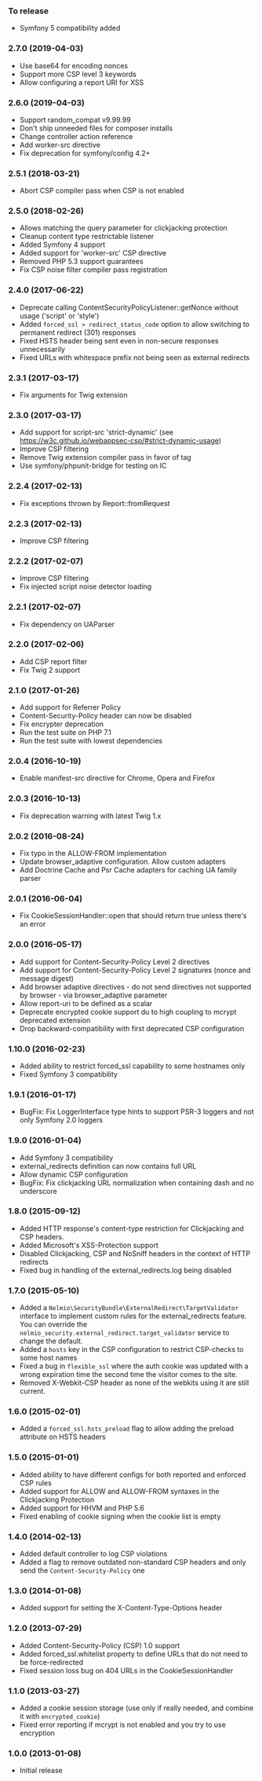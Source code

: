 ### To release

  * Symfony 5 compatibility added
  
### 2.7.0 (2019-04-03)

  * Use base64 for encoding nonces
  * Support more CSP level 3 keywords
  * Allow configuring a report URI for XSS

### 2.6.0 (2019-04-03)

  * Support random_compat v9.99.99
  * Don't ship unneeded files for composer installs
  * Change controller action reference
  * Add worker-src directive
  * Fix deprecation for symfony/config 4.2+

### 2.5.1 (2018-03-21)

  * Abort CSP compiler pass when CSP is not enabled

### 2.5.0 (2018-02-26)

  * Allows matching the query parameter for clickjacking protection
  * Cleanup content type restrictable listener
  * Added Symfony 4 support
  * Added support for 'worker-src' CSP directive
  * Removed PHP 5.3 support guarantees
  * Fix CSP noise filter compiler pass registration

### 2.4.0 (2017-06-22)

  * Deprecate calling ContentSecurityPolicyListener::getNonce without usage ('script' or 'style')
  * Added `forced_ssl > redirect_status_code` option to allow switching to permanent redirect (301) responses
  * Fixed HSTS header being sent even in non-secure responses unnecessarily
  * Fixed URLs with whitespace prefix not being seen as external redirects

### 2.3.1 (2017-03-17)

  * Fix arguments for Twig extension

### 2.3.0 (2017-03-17)

  * Add support for script-src 'strict-dynamic' (see https://w3c.github.io/webappsec-csp/#strict-dynamic-usage)
  * Improve CSP filtering
  * Remove Twig extension compiler pass in favor of tag
  * Use symfony/phpunit-bridge for testing on IC

### 2.2.4 (2017-02-13)

  * Fix exceptions thrown by Report::fromRequest

### 2.2.3 (2017-02-13)

  * Improve CSP filtering

### 2.2.2 (2017-02-07)

  * Improve CSP filtering
  * Fix injected script noise detector loading

### 2.2.1 (2017-02-07)

  * Fix dependency on UAParser

### 2.2.0 (2017-02-06)

  * Add CSP report filter
  * Fix Twig 2 support

### 2.1.0 (2017-01-26)

  * Add support for Referrer Policy
  * Content-Security-Policy header can now be disabled
  * Fix encrypter deprecation
  * Run the test suite on PHP 7.1
  * Run the test suite with lowest dependencies

### 2.0.4 (2016-10-19)

  * Enable manifest-src directive for Chrome, Opera and Firefox

### 2.0.3 (2016-10-13)

  * Fix deprecation warning with latest Twig 1.x

### 2.0.2 (2016-08-24)
  * Fix typo in the ALLOW-FROM implementation
  * Update browser_adaptive configuration. Allow custom adapters
  * Add Doctrine Cache and Psr Cache adapters for caching UA family parser

### 2.0.1 (2016-06-04)
  * Fix CookieSessionHandler::open that should return true unless there's an error

### 2.0.0 (2016-05-17)
  * Add support for Content-Security-Policy Level 2 directives
  * Add support for Content-Security-Policy Level 2 signatures (nonce and message digest)
  * Add browser adaptive directives - do not send directives not supported by browser - via browser_adaptive parameter
  * Allow report-uri to be defined as a scalar
  * Deprecate encrypted cookie support du to high coupling to mcrypt deprecated extension
  * Drop backward-compatibility with first deprecated CSP configuration

### 1.10.0 (2016-02-23)

  * Added ability to restrict forced_ssl capability to some hostnames only
  * Fixed Symfony 3 compatibility

### 1.9.1 (2016-01-17)

  * BugFix: Fix LoggerInterface type hints to support PSR-3 loggers and not only Symfony 2.0 loggers

### 1.9.0 (2016-01-04)

  * Add Symfony 3 compatibility
  * external_redirects definition can now contains full URL
  * Allow dynamic CSP configuration
  * BugFix: Fix clickjacking URL normalization when containing dash and no underscore

### 1.8.0 (2015-09-12)

  * Added HTTP response's content-type restriction for Clickjacking and CSP headers.
  * Added Microsoft's XSS-Protection support
  * Disabled Clickjacking, CSP and NoSniff headers in the context of HTTP redirects
  * Fixed bug in handling of the external_redirects.log being disabled

### 1.7.0 (2015-05-10)

  * Added a `Nelmio\SecurityBundle\ExternalRedirect\TargetValidator` interface to implement custom rules for the external_redirects feature. You can override the `nelmio_security.external_redirect.target_validator` service to change the default.
  * Added a `hosts` key in the CSP configuration to restrict CSP-checks to some host names
  * Fixed a bug in `flexible_ssl` where the auth cookie was updated with a wrong expiration time the second time the visitor comes to the site.
  * Removed X-Webkit-CSP header as none of the webkits using it are still current.

### 1.6.0 (2015-02-01)

  * Added a `forced_ssl.hsts_preload` flag to allow adding the preload attribute on HSTS headers

### 1.5.0 (2015-01-01)

  * Added ability to have different configs for both reported and enforced CSP rules
  * Added support for ALLOW and ALLOW-FROM syntaxes in the Clickjacking Protection
  * Added support for HHVM and PHP 5.6
  * Fixed enabling of cookie signing when the cookie list is empty

### 1.4.0 (2014-02-13)

  * Added default controller to log CSP violations
  * Added a flag to remove outdated non-standard CSP headers and only send the `Content-Security-Policy` one

### 1.3.0 (2014-01-08)

  * Added support for setting the X-Content-Type-Options header

### 1.2.0 (2013-07-29)

  * Added Content-Security-Policy (CSP) 1.0 support
  * Added forced_ssl.whitelist property to define URLs that do not need to be force-redirected
  * Fixed session loss bug on 404 URLs in the CookieSessionHandler

### 1.1.0 (2013-03-27)

  * Added a cookie session storage (use only if really needed, and combine it with `encrypted_cookie`)
  * Fixed error reporting if mcrypt is not enabled and you try to use encryption

### 1.0.0 (2013-01-08)

  * Initial release
